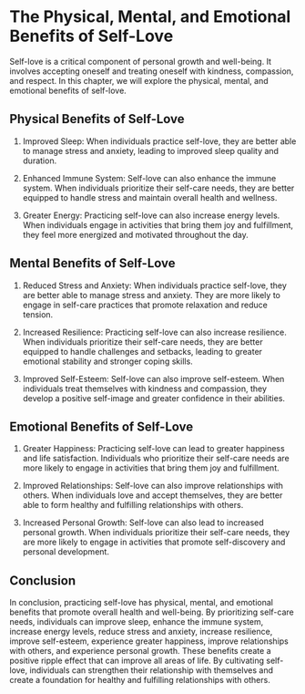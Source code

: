 # The Physical, Mental, and Emotional Benefits of Self-Love

Self-love is a critical component of personal growth and well-being. It involves accepting oneself and treating oneself with kindness, compassion, and respect. In this chapter, we will explore the physical, mental, and emotional benefits of self-love.

Physical Benefits of Self-Love
------------------------------

1. Improved Sleep: When individuals practice self-love, they are better able to manage stress and anxiety, leading to improved sleep quality and duration.

2. Enhanced Immune System: Self-love can also enhance the immune system. When individuals prioritize their self-care needs, they are better equipped to handle stress and maintain overall health and wellness.

3. Greater Energy: Practicing self-love can also increase energy levels. When individuals engage in activities that bring them joy and fulfillment, they feel more energized and motivated throughout the day.

Mental Benefits of Self-Love
----------------------------

1. Reduced Stress and Anxiety: When individuals practice self-love, they are better able to manage stress and anxiety. They are more likely to engage in self-care practices that promote relaxation and reduce tension.

2. Increased Resilience: Practicing self-love can also increase resilience. When individuals prioritize their self-care needs, they are better equipped to handle challenges and setbacks, leading to greater emotional stability and stronger coping skills.

3. Improved Self-Esteem: Self-love can also improve self-esteem. When individuals treat themselves with kindness and compassion, they develop a positive self-image and greater confidence in their abilities.

Emotional Benefits of Self-Love
-------------------------------

1. Greater Happiness: Practicing self-love can lead to greater happiness and life satisfaction. Individuals who prioritize their self-care needs are more likely to engage in activities that bring them joy and fulfillment.

2. Improved Relationships: Self-love can also improve relationships with others. When individuals love and accept themselves, they are better able to form healthy and fulfilling relationships with others.

3. Increased Personal Growth: Self-love can also lead to increased personal growth. When individuals prioritize their self-care needs, they are more likely to engage in activities that promote self-discovery and personal development.

Conclusion
----------

In conclusion, practicing self-love has physical, mental, and emotional benefits that promote overall health and well-being. By prioritizing self-care needs, individuals can improve sleep, enhance the immune system, increase energy levels, reduce stress and anxiety, increase resilience, improve self-esteem, experience greater happiness, improve relationships with others, and experience personal growth. These benefits create a positive ripple effect that can improve all areas of life. By cultivating self-love, individuals can strengthen their relationship with themselves and create a foundation for healthy and fulfilling relationships with others.

